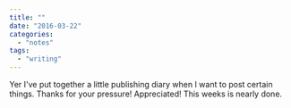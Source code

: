 ```yaml
---
title: ""
date: "2016-03-22"
categories: 
  - "notes"
tags: 
  - "writing"
---
```


Yer I've put together a little publishing diary when I want to post certain things. Thanks for your pressure! Appreciated! This weeks is nearly done.
